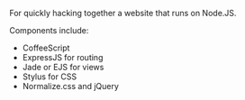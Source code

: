 For quickly hacking together a website that runs on Node.JS.

Components include:

* CoffeeScript
* ExpressJS for routing
* Jade or EJS for views
* Stylus for CSS
* Normalize.css and jQuery
